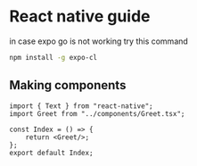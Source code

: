 # React native guide

in case expo go is not working try this command
```bash
npm install -g expo-cl 
```
## Making components

```tsx
import { Text } from "react-native";
import Greet from "../components/Greet.tsx";

const Index = () => {
    return <Greet/>;
};
export default Index;
```
